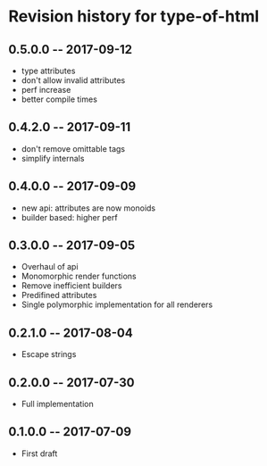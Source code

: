 # Revision history for type-of-html

## 0.5.0.0  -- 2017-09-12

* type attributes
* don't allow invalid attributes
* perf increase
* better compile times

## 0.4.2.0  -- 2017-09-11

* don't remove omittable tags
* simplify internals

## 0.4.0.0  -- 2017-09-09

* new api: attributes are now monoids
* builder based: higher perf

## 0.3.0.0  -- 2017-09-05

* Overhaul of api
* Monomorphic render functions
* Remove inefficient builders
* Predifined attributes
* Single polymorphic implementation for all renderers

## 0.2.1.0  -- 2017-08-04

* Escape strings

## 0.2.0.0  -- 2017-07-30

* Full implementation

## 0.1.0.0  -- 2017-07-09

* First draft
